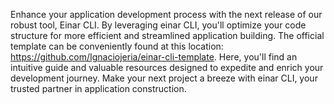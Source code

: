 Enhance your application development process with the next release of our robust tool, Einar CLI. By leveraging einar CLI, you'll optimize your code structure for more efficient and streamlined application building. The official template can be conveniently found at this location: https://github.com/Ignaciojeria/einar-cli-template. Here, you'll find an intuitive guide and valuable resources designed to expedite and enrich your development journey. Make your next project a breeze with einar CLI, your trusted partner in application construction.
